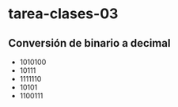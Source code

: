 # tarea-clases-03


## Conversión de binario a decimal

* 1010100
* 10111
* 1111110
* 10101
* 1100111
